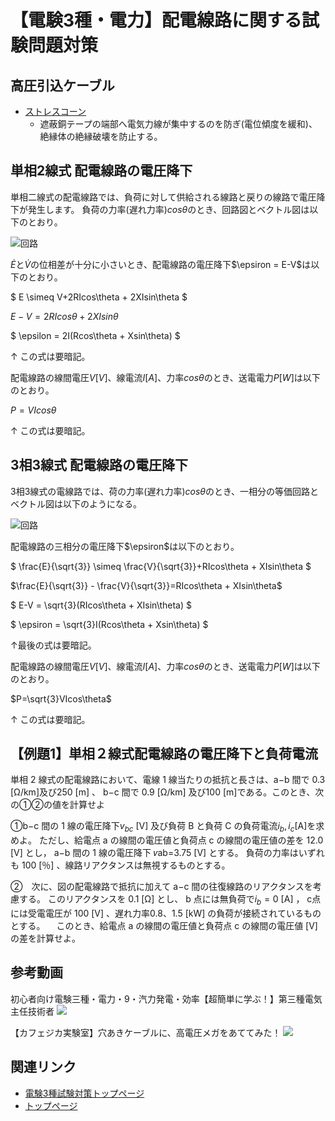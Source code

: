 # 【電験3種・電力】配電線路に関する試験問題対策

## 高圧引込ケーブル

- [ストレスコーン](../07-1-shrink-back-stress-cone.md)
    - 遮蔽銅テープの端部へ電気力線が集中するのを防ぎ(電位傾度を緩和)、絶縁体の絶縁破壊を防止する。


## 単相2線式 配電線路の電圧降下

単相二線式の配電線路では、負荷に対して供給される線路と戻りの線路で電圧降下が発生します。
負荷の力率(遅れ力率)$cos\theta$のとき、回路図とベクトル図は以下のとおり。

![回路](./assets/7-1-2.png) 

$\dot{E}$と$\dot{V}$の位相差が十分に小さいとき、配電線路の電圧降下$\epsiron = E-V$は以下のとおり。

$ E \simeq V+2RIcos\theta + 2XIsin\theta $

$E-V=2RIcos\theta + 2XIsin\theta$

$ \epsilon = 2I(Rcos\theta + Xsin\theta) $

↑ この式は要暗記。

配電線路の線間電圧$V[V]$、線電流$I[A]$、力率$cos\theta$のとき、送電電力$P[W]$は以下のとおり。

$P=VIcos\theta$

↑ この式は要暗記。

## 3相3線式 配電線路の電圧降下

3相3線式の電線路では、荷の力率(遅れ力率)$cos\theta$のとき、一相分の等価回路とベクトル図は以下のようになる。

![回路](./assets/7-1-1.png) 

配電線路の三相分の電圧降下$\epsiron$は以下のとおり。

$ \frac{E}{\sqrt{3}} \simeq \frac{V}{\sqrt{3}}+RIcos\theta + XIsin\theta $

$\frac{E}{\sqrt{3}} - \frac{V}{\sqrt{3}}=RIcos\theta + XIsin\theta$

$ E-V = \sqrt{3}(RIcos\theta + XIsin\theta) $

$ \epsiron = \sqrt{3}I(Rcos\theta + Xsin\theta) $

↑最後の式は要暗記。

配電線路の線間電圧$V[V]$、線電流$I[A]$、力率$cos\theta$のとき、送電電力$P[W]$は以下のとおり。

$P=\sqrt{3}VIcos\theta$

↑ この式は要暗記。

## 【例題1】単相２線式配電線路の電圧降下と負荷電流

単相 2 線式の配電線路において、電線 1 線当たりの抵抗と長さは、a−b 間で 0.3 [Ω/km]及び250 [m] 、 b−c 間で 0.9 [Ω/km] 及び100 [m]である。このとき、次の①②の値を計算せよ

①b−c 間の 1 線の電圧降下$v_{bc}$ [V] 及び負荷 B と負荷 C の負荷電流$i_b,  i_c$[A]を求めよ。 
ただし、給電点 a の線間の電圧値と負荷点 c の線間の電圧値の差を 12.0 [V] とし， a−b 間の 1 線の電圧降下 𝑣ab=3.75 [V] とする。 負荷の力率はいずれも 100 [％] 、線路リアクタンスは無視するものとする。

②　次に、図の配電線路で抵抗に加えて a−c 間の往復線路のリアクタンスを考慮する。
このリアクタンスを 0.1 [Ω] とし、 b 点には無負荷で$i_b=0$ [A] ， c点には受電電圧が 100 [V] 、遅れ力率0.8、1.5 [kW] の負荷が接続されているものとする。
　このとき、給電点 a の線間の電圧値と負荷点 c の線間の電圧値 [V] の差を計算せよ。

## 参考動画

初心者向け電験三種・電力・9・汽力発電・効率【超簡単に学ぶ！】第三種電気主任技術者
 [![](https://img.youtube.com/vi/OseY2IeapXI/0.jpg)](https://www.youtube.com/watch?v=OseY2IeapXI)

【カフェジカ実験室】穴あきケーブルに、高電圧メガをあててみた！
 [![](https://img.youtube.com/vi/hCkMR5C_z6Q/0.jpg)](https://www.youtube.com/watch?v=hCkMR5C_z6Q)

 ## 関連リンク

- [電験3種試験対策トップページ](../index.md)
- [トップページ](../../../index.md)